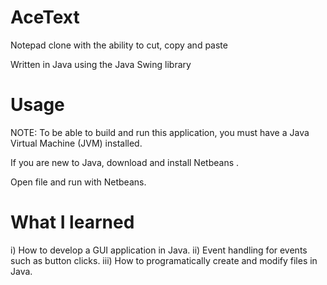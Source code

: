 # AceText
Notepad clone with the ability to cut, copy and paste

Written in Java using the Java Swing library

# Usage
NOTE: To be able to build and run this application, you must have a Java Virtual Machine (JVM) installed.

If you are new to Java, download and install Netbeans .

Open file and run with Netbeans.

# What I learned

i)   How to develop a GUI application in Java.
ii)  Event handling for events such as button clicks.
iii) How to programatically create and modify files in Java.
